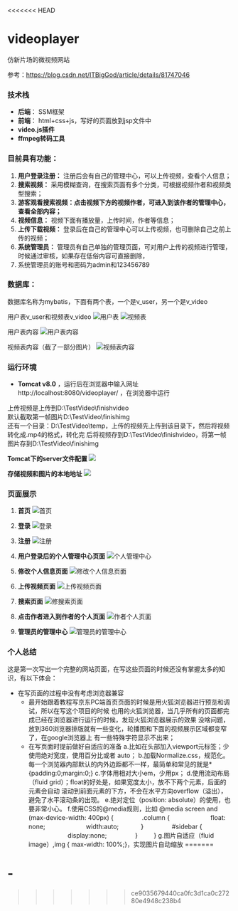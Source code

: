 <<<<<<< HEAD
# videoplayer
仿新片场的微视频网站

参考：https://blog.csdn.net/ITBigGod/article/details/81747046

### 技术栈
- **后端**： SSM框架
- **前端**： html+css+js，写好的页面放到jsp文件中
- **video.js插件**
- **ffmpeg转码工具**


### 目前具有功能：
1. **用户登录注册：** 注册后会有自己的管理中心，可以上传视频，查看个人信息；
2. **搜索视频：** 采用模糊查询，在搜索页面有多个分类，可根据视频作者和视频类型搜索；
3. **游客观看搜索视频：点击视频下方的视频作者，可进入到该作者的管理中心，查看全部内容；**
4. **视频信息：** 视频下面有播放量，上传时间，作者等信息；
5. **上传下载视频：** 登录后在自己的管理中心可以上传视频，也可删除自己之前上传的视频；
5. **系统管理员：** 管理员有自己单独的管理页面，可对用户上传的视频进行管理，时候通过审核，如果存在低俗内容可直接删除，
6. 系统管理员的账号和密码为admin和123456789


### 数据库：
数据库名称为mybatis，下面有两个表，一个是v_user，另一个是v_video

用户表v_user和视频表v_video
![用户表](img/v_user.PNG) ![视频表](img/v_video.PNG) 

用户表内容
![用户表内容](img/v_user内容.PNG)

视频表内容（截了一部分图片）
![视频表内容](img/v_video内容.PNG)



### 运行环境
- **Tomcat v8.0** ，运行后在浏览器中输入网址http://localhost:8080/videoplayer/ ，在浏览器中运行

上传视频是上传到D:\TestVideo\finishvideo  <br>
默认截取第一帧图片D:\TestVideo\finishimg  <br>
还有一个目录：D:\TestVideo\temp，上传的视频先上传到该目录下，然后将视频转化成.mp4的格式，转化完
后将视频存到D:\TestVideo\finishvideo，将第一帧图片存到D:\TestVideo\finishimg

**Tomcat下的server文件配置**
![](img/Tomcat下的server文件配置.PNG)

**存储视频和图片的本地地址**
![](img/存储视频和图片的地址.PNG)


### 页面展示
1. **首页**
![首页](img/首页.PNG)

2. **登录**
![登录](img/登录.PNG)

3. **注册**
![注册](img/注册.PNG)

4. **用户登录后的个人管理中心页面**
![个人管理中心](img/个人管理中心.png)

5. **修改个人信息页面**
![修改个人信息页面](img/修改个人信息页面.PNG)

6. **上传视频页面**
![上传视频页面](img/上传视频页面.PNG)

7. **搜索页面**
![修搜索页面](img/搜索.png)

8. **点击作者进入到作者的个人页面**
![作者个人页面](img/作者个人页面.png)

9. **管理员的管理中心**
![管理员的管理中心](img/管理员的管理中心.PNG)


### 个人总结
这是第一次写出一个完整的网站页面，在写这些页面的时候还没有掌握太多的知识，有以下体会：
- 在写页面的过程中没有考虑浏览器兼容
  - 最开始跟着教程写京东PC端首页页面的时候是用火狐浏览器进行预览和调试，所以在写这个项目的时候
    也用的火狐浏览器，当几乎所有的页面都完成已经在浏览器进行运行的时候，发现火狐浏览器展示的效果
    没啥问题，放到360浏览器排版就有一些变化，轮播图和下面的视频展示区域都变窄了，在google浏览器上
	有一些特殊字符显示不出来；
  - 在写页面时提前做好自适应的准备
	   a.比如在头部加入viewport元标签；少使用绝对宽度，使用百分比或者 auto；
	   b.加载Normalize.css，规范化。每一个浏览器内部默认的内外边距都不一样，最简单和常见的就是*{padding:0;margin:0;}
	   c.字体用相对大小em，少用px；
	   d.使用流动布局（fluid grid）；float的好处是，如果宽度太小，放不下两个元素，后面的元素会自动
	          滚动到前面元素的下方，不会在水平方向overflow（溢出），避免了水平滚动条的出现。
       e.绝对定位（position: absolute）的使用，也要非常小心。
       f.使用CSS的@media规则，比如
         @media screen and (max-device-width: 400px) {
　　　　		.column {
　　　　　	　float: none;
　　　　　	　width:auto;
　　　		}
　　　		　#sidebar {
　　　　　　		display:none;
　　　　		}
　　		}
		g.图片自适应（fluid image）,img { max-width: 100%;}，实现图片自动缩放
=======
# -
>>>>>>> ce9035679440ca0fc3d1ca0c27280e4948c238b4
